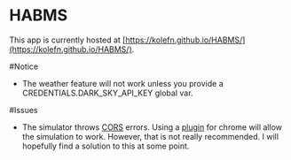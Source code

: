 # HABMS

This app is currently hosted at [https://kolefn.github.io/HABMS/](https://kolefn.github.io/HABMS/).

#Notice 
- The weather feature will not work unless you provide a CREDENTIALS.DARK_SKY_API_KEY global var. 

#Issues 
- The simulator throws [CORS](https://developer.mozilla.org/en-US/docs/Web/HTTP/CORS) errors. Using a [plugin](https://chrome.google.com/webstore/detail/moesif-orign-cors-changer/digfbfaphojjndkpccljibejjbppifbc) for chrome will allow the simulation to work. However, that is not really recommended. I will hopefully find a solution to this at some point.
